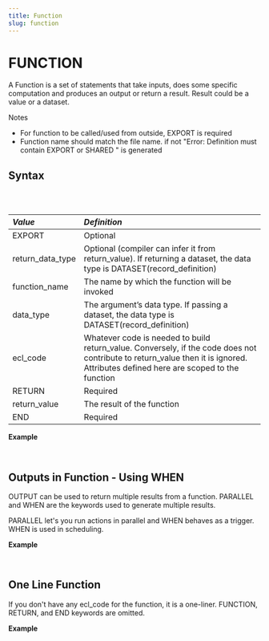 ```yaml
---
title: Function
slug: function
---
```


# FUNCTION

A Function is a set of statements that take inputs, does some specific computation and produces an output or return a result. Result could be a value or a dataset.

Notes

* For function to be called/used from outside, EXPORT is required
* Function name should match the file name. if not "Error: Definition must contain EXPORT or SHARED " is generated

## Syntax

<pre>
<EclCode code="EXPORT [return_data_type] function_name (data_type arg [, data_type arg]+) := FUNCTION

    ecl_code
    RETURN return_value;

END;">
</EclCode>
</pre>

| _Value_ | _Definition_ |
| :- | :- |
| EXPORT | Optional |
| return_data_type | Optional (compiler can infer it from return_value). If returning a dataset, the data type is DATASET(record_definition) |
| function_name | The name by which the function will be invoked |
| data_type | The argument’s data type. If passing a dataset, the data type is DATASET(record_definition) |
| ecl_code | Whatever code is needed to build return_value. Conversely, if the code does not contribute to return_value then it is ignored. Attributes defined here are scoped to the function |
| RETURN | Required |
| return_value | 	The result of the function |
| END | Required |

**Example**

<pre>
<EclCode
id="FunctionExp_1"
tryMe="FunctionExp_1"
code="/*Function Example:*/

/*
Function Example:
*/

EXPORT MyFunc (STRING Val) := FUNCTION

   Result := 'Hello ' + Val + ' , welcome to this function';
   RETURN Result;

END;

// Using MyFunc
Res := MyFunc('Jonny');
OUTPUT(Res, NAMED('res'));

OUTPUT(MyFunc('Sunny'), NAMED('Sunny'));

"></EclCode>
</pre>

## Outputs in Function - Using WHEN

OUTPUT can be used to return multiple results from a function. PARALLEL and WHEN are the keywords used to generate multiple results.

PARALLEL let's you run actions in parallel and WHEN behaves as a trigger. WHEN is used in scheduling.

**Example**

<pre>
<EclCode
id="FunctionExp_2"
tryMe="FunctionExp_2"
code="/*
Function Example:
Outputting multiple values using WHEN.
*/

Pop_Layout := RECORD
    STRING   City;
    STRING   State;
    STRING   County;
    INTEGER  Population;
END;
Pop_DS := DATASET([
                {'Dauphin Island','AL','Mobile',1335},
                {'Guy','AR','Faulkner',778},
                {'El Centro','CA','Imperial',111425},
                {'Indio','CA','Riverside',417059},
                {'Englewood','CO','Arapahoe',6183},
                {'Keywest','FL','Monroe',31401}], 
                Pop_Layout);


SomeFunc(DATASET(Pop_Layout) Pop_DS) := FUNCTION


    Str        := 'This is a WHEN example.';
    SomeFilter := Pop_DS(Pop_DS.Population >= 50000);
    MaxPop     := Pop_DS(Population = MAX(Pop_DS, Population));

  SideActions := PARALLEL
     (
         OUTPUT(Pop_DS, NAMED('Pop_DS'));
         OUTPUT(SomeFilter, NAMED('SomeFilter'));
         OUTPUT(MaxPop, NAMED('MaxPop'));
     );

  RETURN WHEN(Str, SideActions);
END;


// Calling the SomeFunc function

SomeFunc(Pop_DS);

"></EclCode>
</pre>

## One Line Function
If you don't have any ecl_code for the function, it is a one-liner. FUNCTION, RETURN, and END keywords are omitted.

**Example**

<pre>
<EclCode
id="FunctionExp_3"
tryMe="FunctionExp_3"
code="/*
FUNCTION Example:
One line function
*/

// Squared Function Example
UNSIGNED2 Squared(UNSIGNED1 n) := n * n;

// isEven Function Example
isEven(INTEGER num) := num % 2 = 0;

OUTPUT(Squared(3), NAMED('SquaredFunction'));
OUTPUT(isEven(10), NAMED('isEvenFunction'));

"></EclCode>
</pre>